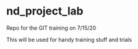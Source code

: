 # nd_project_lab
Repo for the GIT training on 7/15/20

This will be used for handy training stuff and trials
